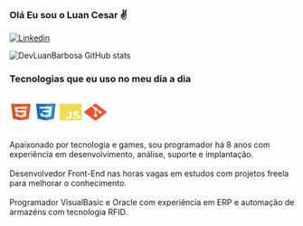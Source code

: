 ### Olá Eu sou o Luan Cesar ✌️

[![Linkedin](https://img.shields.io/badge/LinkedIn-0077B5?style=for-the-badge&logo=linkedin&logoColor=white)](https://www.linkedin.com/in/luan-barbosa)


![DevLuanBarbosa GitHub stats](https://github-readme-stats.vercel.app/api?username=luancesardev&show_icons=true&theme=tokyonight)


### Tecnologias que eu uso no meu dia a dia

<div style="display: inline_block"><br/>
  <img align="center" alt="luan-HTML" height="30" width="40" src="https://raw.githubusercontent.com/devicons/devicon/master/icons/html5/html5-original.svg">
  <img align="center" alt="luan-CSS" height="30" width="40" src="https://raw.githubusercontent.com/devicons/devicon/master/icons/css3/css3-original.svg">
  <img align="center" alt="luan-Js" height="30" width="40" src="https://raw.githubusercontent.com/devicons/devicon/master/icons/javascript/javascript-plain.svg">
  <img align="center" alt="luan-Git" height="30" width="40" src="https://raw.githubusercontent.com/devicons/devicon/master/icons/git/git-original.svg">
</div>
<br/>
<br/>
Apaixonado por tecnologia e games, sou programador há 8 anos com experiência em desenvolvimento, análise, suporte e implantação.
<br/>
<br/>
Desenvolvedor Front-End nas horas vagas em estudos com projetos freela para melhorar o conhecimento.
<br/><br/>
Programador VisualBasic e Oracle com experiência em ERP e automação de armazéns com tecnologia RFID.
<br/>
